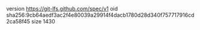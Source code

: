 version https://git-lfs.github.com/spec/v1
oid sha256:9cb64aedf3ac2f4e80039a29914f4dacb1780d28d340f757717916cd2ca58f45
size 1430
